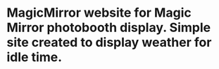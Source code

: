# MagicMirror website for Magic Mirror photobooth display. Simple site created to display weather for idle time.
